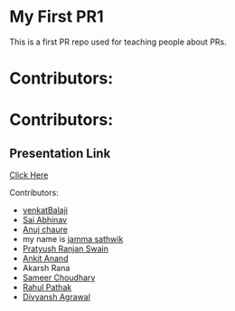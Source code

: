 # My First PR1
This is a first PR repo used for teaching people about PRs.

Contributors:</br>
=======
Contributors:
=======
## Presentation Link
[Click Here](https://docs.google.com/presentation/d/1daPXYSP6chrxg8vB60FNcOMb_7_YErsCds7gT3OlwwI/edit?usp=sharing)</br>

Contributors:</br>
- [venkatBalaji](https://github.com/venkatbalaji221)
- [Sai Abhinav](https://github.com/Abhinavtdk)
- [Anuj chaure](github.com/anuj-c)
- my name is [jamma sathwik](https://github.com/Jammasanju)
- [Pratyush Ranjan Swain](https://github.com/Pratyush-ran)
- [Ankit Anand](https://github.com/Ankit-netizens)
- Akarsh Rana
- [Sameer Choudhary](https://github.com/csameeerz)
- [Rahul Pathak](https://github.com/rahulmpathak1)
- [Divyansh Agrawal](https://github.com/divyansh67)